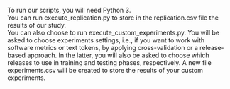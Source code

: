 To run our scripts, you will need Python 3. \
You can run execute_replication.py to store in the replication.csv file the results of our study. \
You can also choose to run execute_custom_experiments.py. You will be asked to choose experiments settings, i.e., if you want to work with software metrics or text tokens, by applying cross-validation or a release-based approach. In the latter, you will also be asked to choose which releases to use in training and testing phases, respectively. A new file experiments.csv will be created to store the results of your custom experiments.
